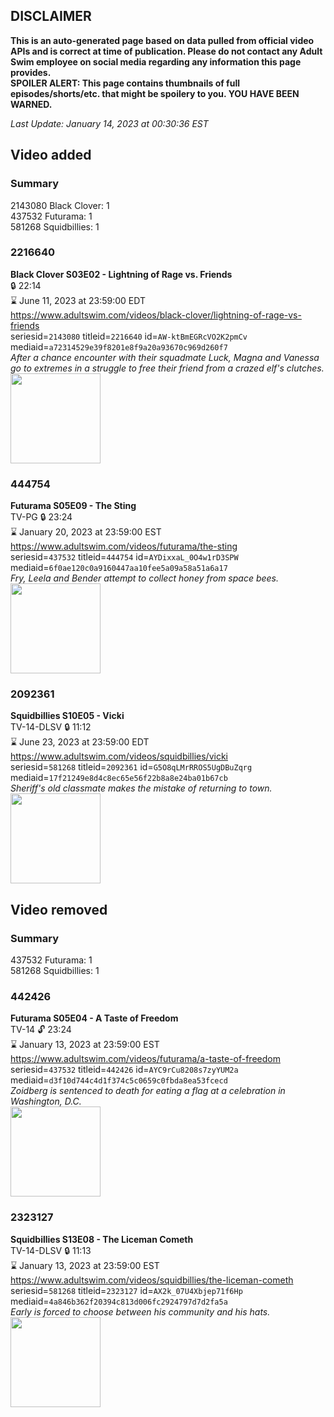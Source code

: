 ## DISCLAIMER
**This is an auto-generated page based on data pulled from official video APIs and is correct at time of publication. Please do not contact any Adult Swim employee on social media regarding any information this page provides.**  
**SPOILER ALERT: This page contains thumbnails of full episodes/shorts/etc. that might be spoilery to you. YOU HAVE BEEN WARNED.**  

_Last Update: January 14, 2023 at 00:30:36 EST_
## Video added
### Summary
2143080 Black Clover: 1  
437532 Futurama: 1  
581268 Squidbillies: 1  
### 2216640
**Black Clover S03E02 - Lightning of Rage vs. Friends**  
 🔒 22:14  
⌛ June 11, 2023 at 23:59:00 EDT  
https://www.adultswim.com/videos/black-clover/lightning-of-rage-vs-friends  
seriesid=`2143080` titleid=`2216640` id=`AW-ktBmEGRcVO2K2pmCv` mediaid=`a72314529e39f8201e8f9a20a93670c969d260f7`  
_After a chance encounter with their squadmate Luck, Magna and Vanessa go to extremes in a struggle to free their friend from a crazed elf's clutches._  
<a href="https://media.cdn.adultswim.com/uploads/20200204/thumbnails/2_20241444531-BlackClover_104.jpg"><img src="https://media.cdn.adultswim.com/uploads/20200204/thumbnails/2_20241444531-BlackClover_104.jpg" height="144px" /></a>
### 444754
**Futurama S05E09 - The Sting**  
TV-PG 🔒 23:24  
⌛ January 20, 2023 at 23:59:00 EST  
https://www.adultswim.com/videos/futurama/the-sting  
seriesid=`437532` titleid=`444754` id=`AYDixxaL_0O4w1rD3SPW` mediaid=`6f0ae120c0a9160447aa10fee5a09a58a51a6a17`  
_Fry, Leela and Bender attempt to collect honey from space bees._  
<a href="https://media.cdn.adultswim.com/uploads/20220527/thumbnails/2_225271019415-Sting.png"><img src="https://media.cdn.adultswim.com/uploads/20220527/thumbnails/2_225271019415-Sting.png" height="144px" /></a>
### 2092361
**Squidbillies S10E05 - Vicki**  
TV-14-DLSV 🔒 11:12  
⌛ June 23, 2023 at 23:59:00 EDT  
https://www.adultswim.com/videos/squidbillies/vicki  
seriesid=`581268` titleid=`2092361` id=`G5O8qLMrRROS5UgDBuZqrg` mediaid=`17f21249e8d4c8ec65e56f22b8a8e24ba01b67cb`  
_Sheriff's old classmate makes the mistake of returning to town._  
<a href="https://media.cdn.adultswim.com/uploads/20200414/thumbnails/2_204141140443-squidbillies_904_dup-20160726.jpg"><img src="https://media.cdn.adultswim.com/uploads/20200414/thumbnails/2_204141140443-squidbillies_904_dup-20160726.jpg" height="144px" /></a>
## Video removed
### Summary
437532 Futurama: 1  
581268 Squidbillies: 1  
### 442426
**Futurama S05E04 - A Taste of Freedom**  
TV-14 🔓 23:24  
⌛ January 13, 2023 at 23:59:00 EST  
https://www.adultswim.com/videos/futurama/a-taste-of-freedom  
seriesid=`437532` titleid=`442426` id=`AYC9rCu8208s7zyYUM2a` mediaid=`d3f10d744c4d1f374c5c0659c0fbda8ea53fcecd`  
_Zoidberg is sentenced to death for eating a flag at a celebration in Washington, D.C._  
<a href="https://media.cdn.adultswim.com/uploads/20220513/thumbnails/2_225131515181-Futurama_060_ATasteOfFreedom.png"><img src="https://media.cdn.adultswim.com/uploads/20220513/thumbnails/2_225131515181-Futurama_060_ATasteOfFreedom.png" height="144px" /></a>
### 2323127
**Squidbillies S13E08 - The Liceman Cometh**  
TV-14-DLSV 🔒 11:13  
⌛ January 13, 2023 at 23:59:00 EST  
https://www.adultswim.com/videos/squidbillies/the-liceman-cometh  
seriesid=`581268` titleid=`2323127` id=`AX2k_07U4Xbjep71f6Hp` mediaid=`4a846b362f20394c813d006fc2924797d7d2fa5a`  
_Early is forced to choose between his community and his hats._  
<a href="https://media.cdn.adultswim.com/uploads/20211210/thumbnails/2_2112101038426-Squidbillies_1103_TheLicemanCometh.png"><img src="https://media.cdn.adultswim.com/uploads/20211210/thumbnails/2_2112101038426-Squidbillies_1103_TheLicemanCometh.png" height="144px" /></a>
